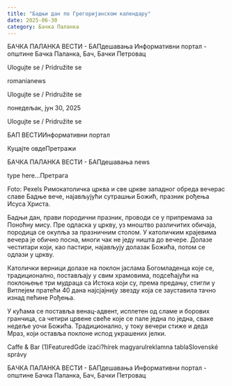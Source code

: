 ```yaml
---
title: "Бадњи дан по Грегоријанском календару"
date: 2025-06-30
category: Бачка Паланка
---
```


БАЧКА ПАЛАНКА ВЕСТИ - БАПдешавања Информативни портал - општине Бачка Паланка, Бач, Бачки Петровац

Ulogujte se / Pridružite se

romanianews

Ulogujte se / Pridružite se

понедељак, јун 30, 2025

Ulogujte se / Pridružite se

БАП ВЕСТИИнформативни портал

Куцајте овдеПретражи

БАЧКА ПАЛАНКА ВЕСТИ - БАПдешавања news

type here...Претрага

Foto: Pexels
            Римокатоличка црква и све цркве западног обреда вечерас славе Бадње вече, најављујући сутрашњи Божић, празник рођења Исуса Христа.

Бадњи дан, прави породични празник, проводи се у припремама за Поноћну мису. Пре одласка у цркву, уз мноштво различитих обичаја, породица се окупља за празничним столом.
У католичким крајевима вечера је обично посна, многи чак не једу ништа до вечере. Долазе честитари који, као пастири, најављују долазак Божића, потом се одлази у цркву.


Католички верници долазе на поклон јаслама Богомладенца које се, традиционално, постављају у свим храмовима, подсећајући на поклоњење три мудраца са Истока који су, према предању, стигли у Витлејем пратећи 40 дана најсјајнију звезду која се зауставила тачно изнад пећине Рођења.


У кућама се поставља венац-адвент, исплетен од сламе и борових гранчица, са четири црвене свеће које се пале једна по једна, сваке недеље уочи Божића.
Традиционално, у току вечери стиже и деда Мраз, који оставља поклоне испод украшених јелки.

Caffe & Bar (1)FeaturedGde izaći?hírek magyarulreklamna tablaSlovenské správy

БАЧКА ПАЛАНКА ВЕСТИ - БАПдешавања Информативни портал - општине Бачка Паланка, Бач, Бачки Петровац
